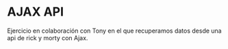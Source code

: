 # AJAX API
Ejercicio en colaboración con Tony en el que recuperamos datos desde una api de rick y morty con Ajax.
